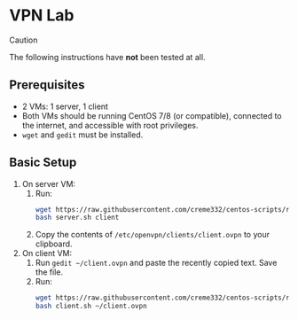 # VPN Lab

>[!CAUTION]
The following instructions have **not** been tested at all.

## Prerequisites

- 2 VMs: 1 server, 1 client
- Both VMs should be running CentOS 7/8 (or compatible), connected to the internet, and accessible with root privileges.
- `wget` and `gedit` must be installed.

## Basic Setup

1. On server VM:
   1.  Run:
       ```bash
       wget https://raw.githubusercontent.com/creme332/centos-scripts/refs/heads/vpn/vpn-lab/server.sh
       bash server.sh client
       ```
   2. Copy the contents of `/etc/openvpn/clients/client.ovpn` to your clipboard.
2. On client VM:
   1. Run `gedit ~/client.ovpn` and paste the recently copied text. Save the file.
   2. Run:
      ```bash
      wget https://raw.githubusercontent.com/creme332/centos-scripts/refs/heads/vpn/vpn-lab/client.sh
      bash client.sh ~/client.ovpn
      ```